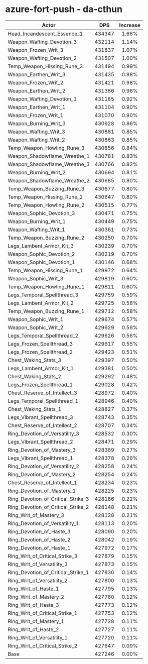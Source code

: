 # azure-fort-push - da-cthun
| Actor | DPS | Increase |
|---|:---:|:---:|
|Head_Incandescent_Essence_1|434347|1.66%|
|Weapon_Wafting_Devotion_3|432114|1.14%|
|Weapon_Frozen_Writ_3|431837|1.07%|
|Weapon_Wafting_Devotion_2|431507|1.00%|
|Temp_Weapon_Hissing_Rune_3|431494|0.99%|
|Weapon_Earthen_Writ_3|431435|0.98%|
|Weapon_Frozen_Writ_2|431421|0.98%|
|Weapon_Earthen_Writ_2|431366|0.96%|
|Weapon_Wafting_Devotion_1|431185|0.92%|
|Weapon_Earthen_Writ_1|431104|0.90%|
|Weapon_Frozen_Writ_1|431070|0.90%|
|Weapon_Burning_Writ_3|430928|0.86%|
|Weapon_Wafting_Writ_3|430881|0.85%|
|Weapon_Wafting_Writ_2|430863|0.85%|
|Temp_Weapon_Howling_Rune_3|430856|0.84%|
|Weapon_Shadowflame_Wreathe_1|430781|0.83%|
|Weapon_Shadowflame_Wreathe_3|430766|0.82%|
|Weapon_Burning_Writ_2|430694|0.81%|
|Weapon_Shadowflame_Wreathe_2|430685|0.80%|
|Temp_Weapon_Buzzing_Rune_3|430677|0.80%|
|Temp_Weapon_Hissing_Rune_2|430647|0.80%|
|Temp_Weapon_Howling_Rune_2|430515|0.77%|
|Weapon_Sophic_Devotion_3|430471|0.75%|
|Weapon_Burning_Writ_1|430449|0.75%|
|Weapon_Wafting_Writ_1|430361|0.73%|
|Temp_Weapon_Buzzing_Rune_2|430250|0.70%|
|Legs_Lambent_Armor_Kit_3|430239|0.70%|
|Weapon_Sophic_Devotion_2|430219|0.70%|
|Weapon_Sophic_Devotion_1|430146|0.68%|
|Temp_Weapon_Hissing_Rune_1|429972|0.64%|
|Weapon_Sophic_Writ_3|429819|0.60%|
|Temp_Weapon_Howling_Rune_1|429811|0.60%|
|Legs_Temporal_Spellthread_3|429759|0.59%|
|Legs_Lambent_Armor_Kit_2|429725|0.58%|
|Temp_Weapon_Buzzing_Rune_1|429712|0.58%|
|Weapon_Sophic_Writ_1|429674|0.57%|
|Weapon_Sophic_Writ_2|429629|0.56%|
|Legs_Temporal_Spellthread_2|429626|0.56%|
|Legs_Frozen_Spellthread_3|429617|0.55%|
|Legs_Frozen_Spellthread_2|429423|0.51%|
|Chest_Waking_Stats_3|429397|0.50%|
|Legs_Lambent_Armor_Kit_1|429381|0.50%|
|Chest_Waking_Stats_2|429292|0.48%|
|Legs_Frozen_Spellthread_1|429028|0.42%|
|Chest_Reserve_of_Intellect_3|428972|0.40%|
|Legs_Temporal_Spellthread_1|428946|0.40%|
|Chest_Waking_Stats_1|428827|0.37%|
|Legs_Vibrant_Spellthread_3|428743|0.35%|
|Chest_Reserve_of_Intellect_2|428707|0.34%|
|Ring_Devotion_of_Versatility_3|428532|0.30%|
|Legs_Vibrant_Spellthread_2|428471|0.29%|
|Ring_Devotion_of_Mastery_3|428389|0.27%|
|Legs_Vibrant_Spellthread_1|428378|0.26%|
|Ring_Devotion_of_Versatility_2|428258|0.24%|
|Ring_Devotion_of_Mastery_2|428254|0.24%|
|Chest_Reserve_of_Intellect_1|428234|0.23%|
|Ring_Devotion_of_Mastery_1|428225|0.23%|
|Ring_Devotion_of_Critical_Strike_3|428186|0.22%|
|Ring_Devotion_of_Critical_Strike_2|428148|0.21%|
|Ring_Writ_of_Mastery_3|428128|0.21%|
|Ring_Devotion_of_Versatility_1|428113|0.20%|
|Ring_Devotion_of_Haste_3|428090|0.20%|
|Ring_Devotion_of_Haste_2|428042|0.19%|
|Ring_Devotion_of_Haste_1|427972|0.17%|
|Ring_Writ_of_Critical_Strike_3|427879|0.15%|
|Ring_Writ_of_Versatility_3|427873|0.15%|
|Ring_Devotion_of_Critical_Strike_1|427830|0.14%|
|Ring_Writ_of_Versatility_2|427800|0.13%|
|Ring_Writ_of_Haste_1|427795|0.13%|
|Ring_Writ_of_Mastery_2|427780|0.12%|
|Ring_Writ_of_Haste_3|427773|0.12%|
|Ring_Writ_of_Critical_Strike_1|427753|0.12%|
|Ring_Writ_of_Mastery_1|427728|0.11%|
|Ring_Writ_of_Haste_2|427727|0.11%|
|Ring_Writ_of_Versatility_1|427720|0.11%|
|Ring_Writ_of_Critical_Strike_2|427647|0.09%|
|Base|427246|0.00%|
